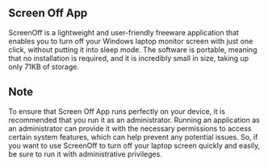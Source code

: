 ## Screen Off App

ScreenOff is a lightweight and user-friendly freeware application that enables you to turn off your Windows laptop monitor screen with just one click, without putting it into sleep mode. The software is portable, meaning that no installation is required, and it is incredibly small in size, taking up only 71KB of storage.

## Note
To ensure that Screen Off App runs perfectly on your device, it is recommended that you run it as an administrator. Running an application as an administrator can provide it with the necessary permissions to access certain system features, which can help prevent any potential issues. So, if you want to use ScreenOff to turn off your laptop screen quickly and easily, be sure to run it with administrative privileges.
